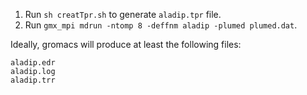 1. Run `sh creatTpr.sh` to generate `aladip.tpr` file.
2. Run `gmx_mpi mdrun -ntomp 8 -deffnm aladip -plumed plumed.dat`.

Ideally, gromacs will produce at least the following files:
```
aladip.edr
aladip.log
aladip.trr
```
